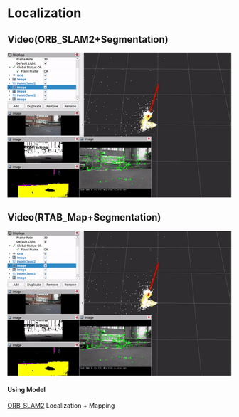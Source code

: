# Localization

## Video(ORB_SLAM2+Segmentation)
<p align="left">
  <img
    src="ORB_SLAM.gif" width = 650
  >
</p>

## Video(RTAB_Map+Segmentation)
<p align="left">
  <img
    src="ORB_SLAM.gif" width = 650
  >
</p>

#### Using Model
[ORB_SLAM2](https://github.com/appliedAI-Initiative/orb_slam_2_ros) Localization + Mapping

